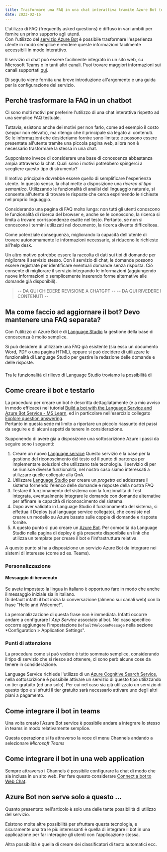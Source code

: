 ```yaml
---
title: Trasformare una FAQ in una chat interattiva tramite Azure Bot (e Teams)
date: 2023-02-16
---
```


L'utilizzo di FAQ (frequently asked questions) è diffuso in vari ambiti per
fornire un primo supporto agli utenti.  
Con l'utilizzo del [servizio Azure Bot](https://azure.microsoft.com/products/bot-services/) è possibile trasformare l'esperienza utente in modo semplice e rendere queste informazioni facilmente accessibili in modo interattivo.

Il servizio di chat può essere facilmente integrato in un sito web, su Microsoft Teams o in tanti altri canali. Puoi trovare maggiori informazioni sui canali supportati [qui](https://learn.microsoft.com/azure/bot-service/bot-service-manage-channels?view=azure-bot-service-4.0).

Di seguito viene fornita una breve introduzione all'argomento e una guida
per la configurazione del servizio.

## Perchè trasformare la FAQ in un chatbot

Ci sono molti motivi per preferire l'utilizzo di una chat interattiva rispetto ad una semplice FAQ testuale.  

Tuttavia, esistono anche dei motivi per non farlo, come ad esempio il costo (seppur non elevato), ma ritengo che il principale sia legato ai contenuti.  
Se le informazioni che desideriamo fornire sono limitate
e possono essere presentate all'utente tramite una piccola pagina web, allora non è necessario trasformare la stessa in una chat.

Supponiamo invece di considerare una base di conoscenza abbastanza ampia attraverso la chat. Quali sono i motivi potrebbero spingerci a scegliere questo tipo di strumento?

Il motivo principale dovrebbe essere quello di semplificare l'esperienza utente.
In questo senso, la chat mette a disposizione una *ricerca di tipo semantico*.
Utilizzando le funzionalità di analisi del linguaggio naturale, si consente all'utente di trovare le risposte che cerca esprimendo le richieste nel proprio linguaggio.  

Considerando una pagina di FAQ molto lunga: non tutti gli utenti conoscono le funzionalità di ricerca del browser e, anche se le conoscono, la ricerca si limita a trovare corrispondenze esatte nel testo. Pertanto, se non si conoscono i termini utilizzati nel documento, la ricerca diventa difficoltosa.

Come potenziale conseguenza, migliorando la capacità dell'utente di trovare autonomamente le informazioni necessarie, si riducono le richieste all'help desk.

Un altro motivo potrebbe essere la raccolta di dati sui tipi di domande per migliorare il servizio stesso. Con il servizio di chat, le domande possono essere registrate per identificare eventuali domande senza risposta. Ciò consente di migliorare il servizio integrando le informazioni (aggiungendo nuove informazioni o semplicemente inserendo forme alternative alle domande già disponibili).

> -- DA QUI CHIEDERE REVISIONE A CHATGPT --
> -- DA QUI RIVEDERE I CONTENUTI --

## Ma come faccio ad aggiornare il bot? Devo mantenere una FAQ separata?

Con l'utilizzo di Azure Bot e di [Language Studio](https://language.cognitive.azure.com/home) la gestione della base di conoscenza è molto semplice.

Si può decidere di utilizzare una FAQ già esistente (sia esso un documento Word, PDF o una pagina HTML), oppure si può decidere di utilizzare le funzionalità di Language Studio per gestire la redazione delle domande e delle risposte.

### 
Tra le funzionalità di rilievo di Language Studio troviamo la possibilità di 

## Come creare il bot e testarlo

La procedura per creare un bot è descritta dettagliatamente (e a mio avviso in modo efficace) nel tutorial
[Build a bot with the Language Service and Azure Bot Service - MS Learn](https://learn.microsoft.com/en-us/training/modules/build-faq-chatbot-qna-maker-azure-bot-service/), 
ed in particolare nell'esercizio collegato
[Explore question answering](https://microsoftlearning.github.io/AI-900-AIFundamentals/instructions/04d-create-a-bot.html).  
Pertanto in questa sede mi limito a riportare un piccolo riassunto dei passi da seguire e
di alcuni aspetti da tenere in considerazione.

Supponendo di avere già a disposizone una sottoscrizione Azure i passi da seguire sono i seguenti:

1) Creare un nuovo [Language service](https://learn.microsoft.com/en-us/azure/cognitive-services/language-service/overview)
   Questo servizio è la base per la gestione del riconoscimento del testo ed il punto di partenza
   per implementare soluzioni che utilizzano tale tecnologia. Il servizio di per se riunisce diverse funzionalità,
   nel nostro caso siamo interessati a utilizzare quelle collegate alla QnA.
2) Utilizzare [Language Studio](https://language.cognitive.azure.com/home) per creare un *progetto* ed addestrare il sistema
   fornendo l'elenco delle domande e risposte della nostra FAQ
3) Testare il funzionamento del sistema con la funzionalità di Test integrata, eventualmente integrare le domande con
   domande alternative per affinare le capacità di riconoscimento del sistema.
4) Dopo aver validato in Language Studio il funzionamento del sistema, si effettua il Deploy (sul language service collegato), che consiste
   nel creare un modello su Azure basato sulle coppie di domande e risposte fornite.
5) A questo punto si può creare un [Azure Bot](https://learn.microsoft.com/en-us/azure/bot-service/?view=azure-bot-service-4.0).
   Per comodità da Language Studio nella pagina di deploy è già presente disponibile un link
   che utilizza un template per creare il bot e l'infrastruttura relativa.

A questo punto si ha a disposizione un servizio Azure Bot da integrare nei sistemi di interesse (come ad es. Teams).

### Personalizzazione

#### Messaggio di benvenuto

Se avete impostato la lingua in italiano è opportuno fare in modo che anche il messaggio iniziale sia in italiano.  
Di default infatti il bot inizia la conversazione (almeno sui canali web) con la frase "Hello and Welcome!".

La personalizzazione di questa frase non è immediata. Infatti occorre andare a configurare l'*App Service* associato
al bot. Nel caso specifico occorre aggiungere l'impostazione `DefaultWelcomeMessage` nella sezione *Configuration > Application Settings".





### Punti di attenzione

La procedura come si può vedere è tutto sommato semplice, considerando il tipo di servizio che si riesce ad ottenere,
ci sono però alcune cose da tenere in considerazione.

Language Service richiede l'utilizzo di un [Azure Cognitive Search Service](https://learn.microsoft.com/azure/search/search-what-is-azure-search), nella sottoscrizione è possibile attivare un servizio di questo tipo utilizzando un tier gratuito (ed uno solo). Per cui nel caso sia già utilizzato un servizio di questo tipo e si sfrutti il tier gratuito sarà necessario attivare uno degli altri piani a pagamento.

## Come integrare il bot in teams

Una volta creato l'Azure Bot service è possibile andare a integrare lo stesso in teams in modo relativamente semplice.

Questa operazione si fa attraverso la voce di menu Channels andando a selezionare *Microsoft Teams*

## Come integrare il bot in una web application

Sempre attraverso i Channels è possibile configurare la chat di modo che sia inclusa in un sito web.
Per fare questo considerare [Connect a bot to Web Chat](https://learn.microsoft.com/azure/bot-service/bot-service-channel-connect-webchat?view=azure-bot-service-4.0#get-your-bot-secret-key).

## Azure Bot non serve solo a questo ...

Quanto presentato nell'articolo è solo una delle tante possibilità di utilizzo del servizio.

Esistono molte altre possibilità per sfruttare questa tecnologia, e sicuramente una tra le più
interessanti è quella di integrare il bot in una applicazione per far interagire
gli utenti con l'applicazione stessa.

Altra possibilità è quella di creare dei classificatori di testo automatici ecc.

